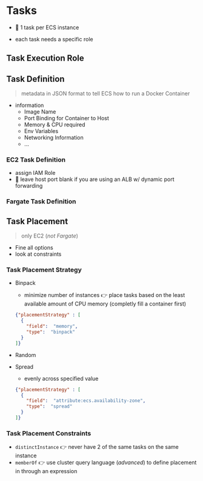 # Tasks

- 👀 1 task per ECS instance

- each task needs a specific role 

## Task Execution Role

## Task Definition

> metadata in JSON format to tell ECS how to run a Docker Container

- information
    - Image Name
    - Port Binding for Container to Host
    - Memory & CPU required
    - Env Variables
    - Networking Information
    - ...
    
### EC2 Task Definition

- assign IAM Role
- 👀 leave host port blank if you are using an ALB w/ dynamic port forwarding

### Fargate Task Definition

## Task Placement

> only EC2 (_not Fargate_)

- Fine all options
- look at constraints


### Task Placement Strategy

- Binpack
  - minimize number of instances 👉 place tasks based on the least available amount of CPU memory (completly fill a container first)
  ```json
  {"placementStrategy" : [
    {  
      "field":  "memory",
      "type":  "binpack"
    }
  ]}
  ```

- Random
- Spread
  - evenly across specified value
  ```json
  {"placementStrategy" : [
    {  
      "field":  "attribute:ecs.availability-zone",
      "type":  "spread"
    }
  ]}
  ```
### Task Placement Constraints

- `distinctInstance` 👉 never have 2 of the same tasks on the same instance
- `memberOf` 👉 use cluster query language (_advanced_) to define placement in through an expression